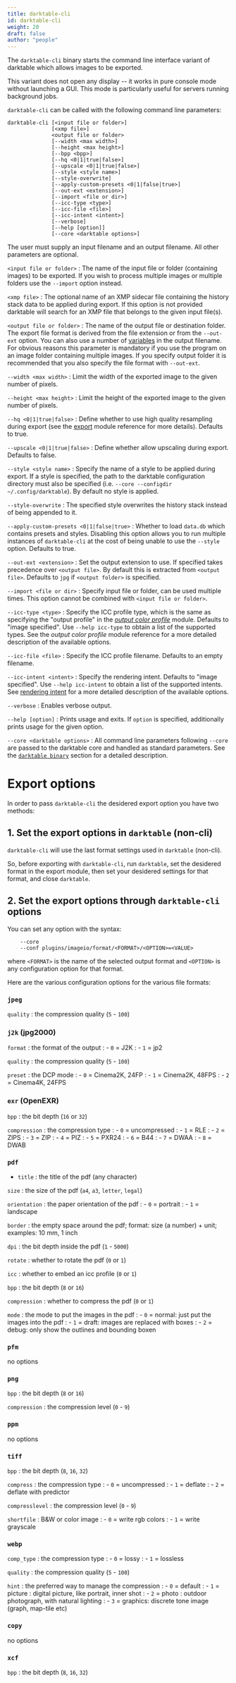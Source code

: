 ```yaml
---
title: darktable-cli
id: darktable-cli
weight: 20
draft: false
author: "people"
---
```


The `darktable-cli` binary starts the command line interface variant of darktable which allows images to be exported.

This variant does not open any display -- it works in pure console mode without launching a GUI. This mode is particularly useful for servers running background jobs.

`darktable-cli` can be called with the following command line parameters:

```
darktable-cli [<input file or folder>]
              [<xmp file>]
              <output file or folder>
              [--width <max width>]
              [--height <max height>]
              [--bpp <bpp>]
              [--hq <0|1|true|false>]
              [--upscale <0|1|true|false>]
              [--style <style name>]
              [--style-overwrite]
              [--apply-custom-presets <0|1|false|true>]
              [--out-ext <extension>]
              [--import <file or dir>]
              [--icc-type <type>]
              [--icc-file <file>]
              [--icc-intent <intent>]
              [--verbose]
              [--help [option]]
              [--core <darktable options>]
```

The user must supply an input filename and an output filename. All other parameters are optional.

`<input file or folder>`
: The name of the input file or folder (containing images) to be exported. If you wish to process multiple images or multiple folders use the `--import` option instead.

`<xmp file>`
: The optional name of an XMP sidecar file containing the history stack data to be applied during export. If this option is not provided darktable will search for an XMP file that belongs to the given input file(s).

`<output file or folder>`
: The name of the output file or destination folder. The export file format is derived from the file extension or from the `--out-ext` option. You can also use a number of [variables](../variables.md) in the output filename. For obvious reasons this parameter is mandatory if you use the program on an image folder containing multiple images. If you specify output folder it is recommended that you also specify the file format with `--out-ext`.

`--width <max width>`
: Limit the width of the exported image to the given number of pixels.

`--height <max height>`
: Limit the height of the exported image to the given number of pixels.

`--hq <0|1|true|false>`
: Define whether to use high quality resampling during export (see the [export](../../module-reference/utility-modules/shared/export.md) module reference for more details). Defaults to true.

`--upscale <0|1|true|false>`
: Define whether allow upscaling during export. Defaults to false.

`--style <style name>`
: Specify the name of a style to be applied during export. If a style is specified, the path to the darktable configuration directory must also be specified (i.e. `--core --configdir ~/.config/darktable`). By default no style is applied.

`--style-overwrite`
: The specified style overwrites the history stack instead of being appended to it.

`--apply-custom-presets <0|1|false|true>`
: Whether to load `data.db` which contains presets and styles. Disabling this option allows you to run multiple instances of `darktable-cli` at the cost of being unable to use the `--style` option. Defaults to true.

`--out-ext <extension>`
: Set the output extension to use. If specified takes precedence over `<output file>`. By default this is extracted from `<output file>`. Defaults to `jpg` if `<output folder>` is specified.

`--import <file or dir>`
: Specify input file or folder, can be used multiple times. This option cannot be combined with `<input file or folder>`.

`--icc-type <type>`
: Specify the ICC profile type, which is the same as specifying the "output profile" in the [_output color profile_](../../module-reference/processing-modules/output-color-profile.md) module. Defaults to "image specified". Use `--help icc-type` to obtain a list of the supported types. See the _output color profile_ module reference for a more detailed description of the available options.

`--icc-file <file>` 
: Specify the ICC profile filename. Defaults to an empty filename.

`--icc-intent <intent>` 
: Specify the rendering intent. Defaults to "image specified". Use `--help icc-intent` to obtain a list of the supported intents. See [rendering intent](../../special-topics/color-management/rendering-intent) for a more detailed description of the available options.

`--verbose`
: Enables verbose output.

`--help [option]`
: Prints usage and exits. If `option` is specified, additionally prints usage for the given option.

`--core <darktable options>`
: All command line parameters following `--core` are passed to the darktable core and handled as standard parameters. See the [`darktable binary`](./darktable.md) section for a detailed description.


# Export options

In order to pass `darktable-cli` the desidered export option you have two methods:

## 1. Set the export options in `darktable` (non-cli)

`darktable-cli` will use the last format settings used in `darktable` (non-cli).

So, before exporting with `darktable-cli`, run `darktable`, set the desidered format in the export module, then set your desidered settings for that format, and close `darktable`.

## 2. Set the export options through `darktable-cli` options

You can set any option with the syntax:

```
    --core
    --conf plugins/imageio/format/<FORMAT>/<OPTION>=<VALUE>
```
where `<FORMAT>` is the name of the selected output format and `<OPTION>` is any configuration option for that format.

Here are the various configuration options for the various file formats:

### `jpeg`

`quality`
: the compression quality (`5` - `100`)

### `j2k` (jpg2000)

`format`
: the format of the output
:  - `0` = J2K
:  - `1` = jp2

`quality`
: the compression quality (`5` - `100`)

`preset`
: the DCP mode
: - `0` = Cinema2K, 24FP
: - `1` = Cinema2K, 48FPS
: - `2` = Cinema4K, 24FPS

### `exr` (OpenEXR)

`bpp`
: the bit depth (`16` or `32`)

`compression`
: the compression type
:  - `0` = uncompressed
:  - `1` = RLE
:  - `2` = ZIPS
:  - `3` = ZIP
:  - `4` = PIZ
:  - `5` = PXR24
:  - `6` = B44
:  - `7` = DWAA
:  - `8` = DWAB

### `pdf`

- `title`
: the title of the pdf (any character)

`size`
: the size of the pdf (`a4`, `a3`, `letter`, `legal`)

`orientation`
: the paper orientation of the pdf
:  - `0` = portrait
:  - `1` = landscape

`border`
: the empty space around the pdf; format: size (a number) + unit; examples: 10 mm, 1 inch

`dpi`
: the bit depth inside the pdf (`1` - `5000`)

`rotate`
: whether to rotate the pdf (`0` or `1`)

`icc`
: whether to embed an icc profile (`0` or `1`)

`bpp`
: the bit depth (`8` or `16`)

`compression`
: whether to compress the pdf (`0` or `1`)

`mode`
: the mode to put the images in the pdf
:  - `0` = normal: just put the images into the pdf
:  - `1` = draft: images are replaced with boxes
:  - `2` = debug: only show the outlines and bounding boxen

### `pfm`

no options

### `png`

`bpp`
: the bit depth (`8` or `16`)

`compression`
: the compression level (`0` - `9`)

### `ppm`

no options

### `tiff`

`bpp`
: the bit depth (`8`, `16`, `32`)

`compress`
: the compression type
:  - `0` = uncompressed
:  - `1` = deflate
:  - `2` = deflate with predictor

`compresslevel`
: the compression level (`0` - `9`)

`shortfile`
: B&W or color image
:  - `0` = write rgb colors
:  - `1` = write grayscale

### `webp`

`comp_type`
: the compression type
:  - `0` = lossy
:  - `1` = lossless

`quality`
: the compression quality (`5` - `100`)

`hint`
: the preferred way to manage the compression
:  - `0` = default
:  - `1` = picture : digital picture, like portrait, inner shot
:  - `2` = photo   : outdoor photograph, with natural lighting
:  - `3` = graphics: discrete tone image (graph, map-tile etc)

### `copy`

no options

### `xcf`

`bpp`
: the bit depth (`8`, `16`, `32`)
